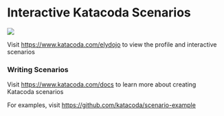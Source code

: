 # Interactive Katacoda Scenarios

[![](http://shields.katacoda.com/katacoda/elydojo/count.svg)](https://www.katacoda.com/elydojo "Get your profile on Katacoda.com")

Visit https://www.katacoda.com/elydojo to view the profile and interactive scenarios

### Writing Scenarios
Visit https://www.katacoda.com/docs to learn more about creating Katacoda scenarios

For examples, visit https://github.com/katacoda/scenario-example
